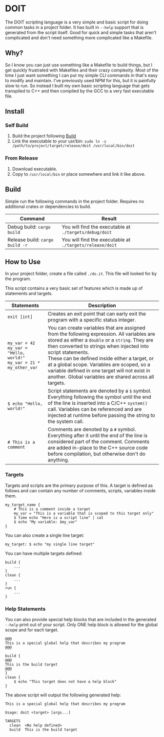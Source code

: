 # DOIT

The DOIT scripting language is a very simple and basic script for doing common tasks in a project folder. It has built in `--help` support that is generated from the script itself. Good for quick and simple tasks that aren't complicated and don't need something more complicated like a Makefile.

## Why?

So I know you can just use something like a Makefile to build things, but I get quickly frustrated with Makefiles and their crazy complexity. Most of the time I just want something I can put my simple CLI commands in that's easy to modify and maintain. I've previously used NPM for this, but it is painfully slow to run. So instead I built my own basic scripting language that gets transpiled to C++ and then compiled by the GCC to a very fast executable file.

## Install

### Self Build

1. Build the project following [Build](#Build)
1. Link the executable to your usr/bin: `sudo ln -s /path/to/project/target/release/doit /usr/local/bin/doit`

### From Release

1. Download executable.
1. Copy to `/usr/local/bin` or place somewhere and link it like above.

## Build

Simple run the following commands in the project folder. Requires no additional crates or dependencies to build.

| Command                         | Result                                                   |
| ------------------------------- | -------------------------------------------------------- |
| Debug build: `cargo build`      | You will find the executable at `./targets/debug/doit`   |
| Release build: `cargo build -r` | You will find the executable at `./targets/release/doit` |

## How to Use

In your project folder, create a file called `./do.it`. This file will looked for by the program.

This script contains a very basic set of features which is made up of statements and targets.

| Statements                                                   | Description                                                  |
| ------------------------------------------------------------ | ------------------------------------------------------------ |
| `exit [int]`                                                 | Creates an exit point that can early exit the program with a specific status integer. |
| `my_var = 42`<br />`my_var = "Hello, world!"`<br />`my_var = 21 * my_other_var` | You can create variables that are assigned from the following expression. All variables are stored as either a `double` or a `string`. They are then converted to strings when injected into script statements.<br />These can be defined inside either a target, or at a global scope. Variables are scoped, so a variable defined in one target will not exist in another. Global variables are shared across all targets. |
| `$ echo "Hello, world!" `                                    | Script statements are denoted by a `$` symbol. Everything following the symbol until the end of the line is inserted into a C/C++ `system()` call. Variables can be referenced and are injected at runtime before passing the string to the system call. |
| `# This is a comment`                                        | Comments are denoted by a `#` symbol. Everything after it until the end of the line is considered part of the comment. Comments are added in-place to the C++ source code before compilation, but otherwise don't do anything. |

### Targets

Targets and scripts are the primary purpose of this. A target is defined as follows and can contain any number of comments, scripts, variables inside them.

```
my_target_name {
	# This is a comment inside a target
	my_var = "This is a variable that is scoped to this target only"
	$ time echo "Here is a script line" | cat
	$ echo "My variable: $my_var"
}
```

You can also create a single line target:

```
my_target: $ echo "my single line target"
```

You can have multiple targets defined:

```
build {
	...
}
clean {
	...
}
run {
	...
}
```

### Help Statements

You can also provide special help blocks that are included in the generated `--help` print out of your script. Only ONE help block is allowed for the global scope and for each target.

```
@@@
This is a special global help that describes my program
@@@

build {
@@@
This is the build target
@@@
}
clean {
	$ echo "This target does not have a help block"
}
```

The above script will output the following generated help:

```
This is a special global help that describes my program

Usage: doit <target> [args...]

TARGETS
  clean  <No help defined>
  build  This is the build target
```


